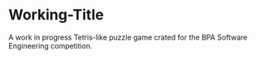 Working-Title
=============

A work in progress Tetris-like puzzle game crated for the BPA Software Engineering competition.
